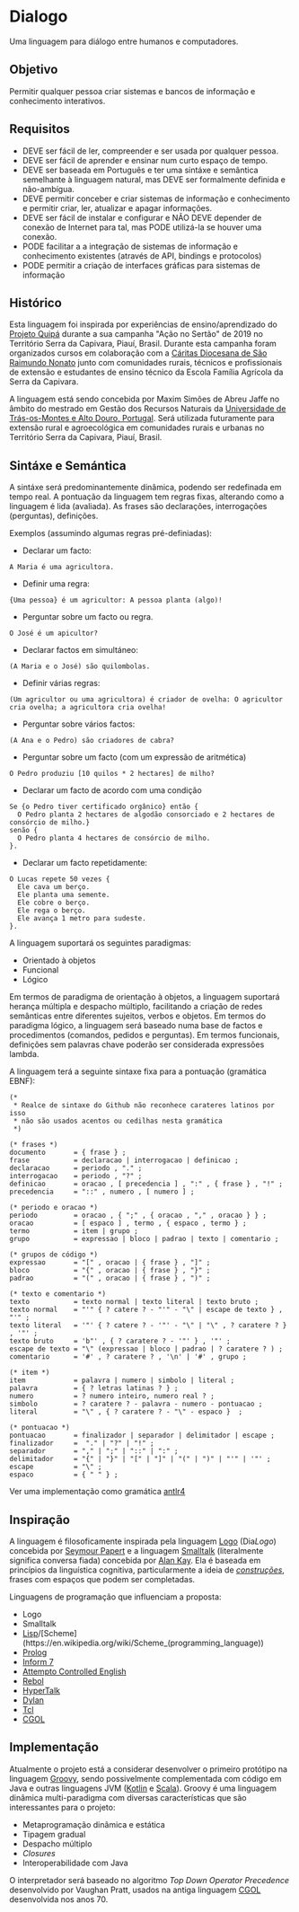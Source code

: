 # Dialogo
Uma linguagem para diálogo entre humanos e computadores.

## Objetivo
Permitir qualquer pessoa criar sistemas e bancos de informação e conhecimento interativos.

## Requisitos

* DEVE ser fácil de ler, compreender e ser usada por qualquer pessoa.
* DEVE ser fácil de aprender e ensinar num curto espaço de tempo.
* DEVE ser baseada em Português e ter uma sintáxe e semântica semelhante à linguagem natural, mas DEVE ser formalmente definida e não-ambígua.
* DEVE permitir conceber e criar sistemas de informação e conhecimento e permitir criar, ler, atualizar e apagar informações.
* DEVE ser fácil de instalar e configurar e NÃO DEVE depender de conexão de Internet para tal, mas PODE utilizá-la se houver uma conexão.
* PODE facilitar a a integração de sistemas de informação e conhecimento existentes (através de API, bindings e protocolos)
* PODE permitir a criação de interfaces gráficas para sistemas de informação

## Histórico
Esta linguagem foi inspirada por experiências de ensino/aprendizado do [Projeto Quipá](https://www.facebook.com/projetoquipa/) durante a sua campanha "Ação no Sertão" de 2019 no Território Serra da Capivara, Piauí, Brasil. Durante esta campanha foram organizados cursos em colaboração com a [Cáritas Diocesana de São Raimundo Nonato](https://www.facebook.com/CaritasSRN/) junto com comunidades rurais, técnicos e profissionais de extensão e estudantes de ensino técnico da Escola Família Agrícola da Serra da Capivara.

A linguagem está sendo concebida por Maxim Simões de Abreu Jaffe no âmbito do mestrado em Gestão dos Recursos Naturais da [Universidade de Trás-os-Montes e Alto Douro, Portugal](https://www.utad.pt/). Será utilizada futuramente para extensão rural e agroecológica em comunidades rurais e urbanas no Território Serra da Capivara, Piauí, Brasil.

## Sintáxe e Semántica

A sintáxe será predominantemente dinâmica, podendo ser redefinada em tempo real. A pontuação da linguagem tem regras fixas, alterando como a linguagem é lida (avaliada). As frases são declarações, interrogações (perguntas), definições.

Exemplos (assumindo algumas regras pré-definiadas):
* Declarar um facto:
```
A Maria é uma agricultora.
```
* Definir uma regra:
```
{Uma pessoa} é um agricultor: A pessoa planta (algo)!
```
* Perguntar sobre um facto ou regra.
```
O José é um apicultor?
```
* Declarar factos em simultáneo:
```
(A Maria e o José) são quilombolas.
```
* Definir várias regras:
```
(Um agricultor ou uma agricultora) é criador de ovelha: O agricultor cria ovelha; a agricultora cria ovelha!
```
* Perguntar sobre vários factos:
```
(A Ana e o Pedro) são criadores de cabra?
```
* Perguntar sobre um facto (com um expressão de aritmética)
```
O Pedro produziu [10 quilos * 2 hectares] de milho?
```
* Declarar um facto de acordo com uma condição
```
Se {o Pedro tiver certificado orgânico} então {
  O Pedro planta 2 hectares de algodão consorciado e 2 hectares de consórcio de milho.}
senão {
  O Pedro planta 4 hectares de consórcio de milho.
}.
```
* Declarar um facto repetidamente:
```
O Lucas repete 50 vezes {
  Ele cava um berço.
  Ele planta uma semente.
  Ele cobre o berço.
  Ele rega o berço.
  Ele avança 1 metro para sudeste.
}.
```

A linguagem suportará os seguintes paradigmas:
* Orientado à objetos
* Funcional
* Lógico

Em termos de paradigma de orientação à objetos, a linguagem suportará herança múltipla e despacho múltiplo, facilitando a criação de redes semânticas entre diferentes sujeitos, verbos e objetos.
Em termos do paradigma lógico, a linguagem será baseado numa base de factos e procedimentos (comandos, pedidos e perguntas).
Em termos funcionais, definições sem palavras chave poderão ser considerada expressões lambda.

A linguagem terá a seguinte sintaxe fixa para a pontuação (gramática EBNF):

```EBNF
(*
 * Realce de sintaxe do Github não reconhece carateres latinos por isso
 * não são usados acentos ou cedilhas nesta gramática
 *)

(* frases *)
documento       = { frase } ;
frase           = declaracao | interrogacao | definicao ;
declaracao      = periodo , "." ;
interrogacao    = periodo , "?" ;
definicao       = oracao , [ precedencia ] , ":" , { frase } , "!" ;
precedencia     = "::" , numero , [ numero ] ;

(* periodo e oracao *)
periodo         = oracao , { ";" , { oracao , "," , oracao } } ;
oracao          = [ espaco ] , termo , { espaco , termo } ;
termo           = item | grupo ;
grupo           = expressao | bloco | padrao | texto | comentario ;

(* grupos de código *)
expressao       = "[" , oracao | { frase } , "]" ;
bloco           = "{" , oracao | { frase } , "}" ;
padrao          = "(" , oracao | { frase } , ")" ;

(* texto e comentario *)
texto           = texto normal | texto literal | texto bruto ;
texto normal    = "'" { ? catere ? - "'" - "\" | escape de texto } , "'" ;
texto literal   = '"' { ? catere ? - '"' - "\" | "\" , ? caratere ? } , '"' ;
texto bruto     = 'b"' , { ? caratere ? - '"' } , '"' ;
escape de texto = "\" (expressao | bloco | padrao | ? caratere ? ) ;
comentario      = '#' , ? caratere ? , '\n' | '#' , grupo ;

(* item *)
item            = palavra | numero | simbolo | literal ;
palavra         = { ? letras latinas ? } ;
numero          = ? numero inteiro, numero real ? ;
simbolo         = ? caratere ? - palavra - numero - pontuacao ;
literal         = "\" , { ? caratere ? - "\" - espaco }  ;

(* pontuacao *)
pontuacao       = finalizador | separador | delimitador | escape ;
finalizador     =  "." | "?" | "!" ;
separador       = "," | ";" | "::" | ":" ;
delimitador     = "{" | "}" | "[" | "]" | "(" | ")" | "'" | '"' ;
escape          = "\" ;
espaco          = { " " } ;
```

Ver uma implementação como gramática [antlr4](app/src/main/antlr/org/quipa/dialogo/Gramatica.g4)

## Inspiração
A linguagem é filosoficamente inspirada pela linguagem [Logo](https://pt.wikipedia.org/wiki/Logo) (Dia*Logo*) concebida por [Seymour Papert](https://pt.wikipedia.org/wiki/Seymour_Papert) e a linguagem [Smalltalk](https://pt.wikipedia.org/wiki/Smalltalk) (literalmente significa conversa fiada) concebida por [Alan Kay](https://pt.wikipedia.org/wiki/Alan_Kay). Ela é baseada em princípios da linguística cognitiva, particularmente a ideia de *[construções](https://en.wikipedia.org/wiki/Construction_grammar)*, frases com espaços que podem ser completadas.

Linguagens de programação que influenciam a proposta:
* Logo
* Smalltalk
* [Lisp](https://en.wikipedia.org/wiki/Lisp_(programming_language))/[Scheme](https://en.wikipedia.org/wiki/Scheme_(programming_language))
* [Prolog](https://en.wikipedia.org/wiki/Prolog)
* [Inform 7](http://inform7.com/)
* [Attempto Controlled English](http://attempto.ifi.uzh.ch/site/)
* [Rebol](http://www.rebol.com/)
* [HyperTalk](https://en.wikipedia.org/wiki/HyperTalk)
* [Dylan](https://en.wikipedia.org/wiki/Dylan_(programming_language))
* [Tcl](https://www.tcl.tk/)
* [CGOL](https://en.wikipedia.org/wiki/CGOL)

## Implementação
Atualmente o projeto está a considerar desenvolver o primeiro protótipo na linguagem [Groovy](https://groovy-lang.org/), sendo possivelmente complementada com código em Java e outras linguagens JVM ([Kotlin](kotlinlang.org/) e [Scala](scala-lang.org/)). Groovy é uma linguagem dinâmica multi-paradigma com diversas características que são interessantes para o projeto:
* Metaprogramação dinâmica e estática
* Tipagem gradual
* Despacho múltiplo
* *Closures*
* Interoperabilidade com Java

O interpretador será baseado no algoritmo *Top Down Operator Precedence* desenvolvido por Vaughan Pratt, usados na antiga linguagem [CGOL](https://en.wikipedia.org/wiki/CGOL) desenvolvida nos anos 70.

